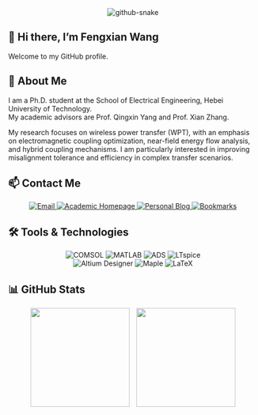 <div align="center">
  <picture>
    <source media="(prefers-color-scheme: dark)" srcset="https://cdn.jsdelivr.net/gh/sun0225SUN/sun0225SUN/profile-snake-contrib/github-contribution-grid-snake-dark.svg" />
    <source media="(prefers-color-scheme: light)" srcset="https://cdn.jsdelivr.net/gh/sun0225SUN/sun0225SUN/profile-snake-contrib/github-contribution-grid-snake.svg" />
    <img alt="github-snake" src="https://cdn.jsdelivr.net/gh/sun0225SUN/sun0225SUN/profile-snake-contrib/github-contribution-grid-snake-dark.svg" />
  </picture>
</div>

## 👋 Hi there, I’m Fengxian Wang

Welcome to my GitHub profile.

## 🔗 About Me

I am a Ph.D. student at the School of Electrical Engineering, Hebei University of Technology.  
My academic advisors are Prof. Qingxin Yang and Prof. Xian Zhang.

My research focuses on wireless power transfer (WPT), with an emphasis on electromagnetic coupling optimization, near-field energy flow analysis, and hybrid coupling mechanisms. I am particularly interested in improving misalignment tolerance and efficiency in complex transfer scenarios.

## 📫 Contact Me

<p align="center">
  <a href="mailto:fx-wang@outlook.com">
    <img alt="Email" src="https://img.shields.io/badge/Email-fx--wang@outlook.com-0078D4?style=flat-square&logo=gmail&logoColor=white">
  </a>
  <a href="https://www.fengxianwang.pp.ua/" target="_blank">
    <img alt="Academic Homepage" src="https://img.shields.io/badge/Academic%20Homepage-fengxianwang.pp.ua-0A66C2?style=flat-square&logo=academia&logoColor=white">
  </a>
  <a href="https://www.fxwang.pp.ua/" target="_blank">
    <img alt="Personal Blog" src="https://img.shields.io/badge/Blog-fxwang.pp.ua-FFA500?style=flat-square&logo=wordpress&logoColor=white">
  </a>
  <a href="https://www.wfx.pp.ua/" target="_blank">
    <img alt="Bookmarks" src="https://img.shields.io/badge/Bookmarks-wfx.pp.ua-4CAF50?style=flat-square&logo=google-chrome&logoColor=white">
  </a>
</p>

## 🛠️ Tools & Technologies

<p align="center">
  <img alt="COMSOL" src="https://img.shields.io/badge/COMSOL-002F6C?style=flat-square">
  <img alt="MATLAB" src="https://img.shields.io/badge/MATLAB-0076A8?style=flat-square">
  <img alt="ADS" src="https://img.shields.io/badge/Advanced%20Design%20System-FF6F00?style=flat-square">
  <img alt="LTspice" src="https://img.shields.io/badge/LTspice-A4292E?style=flat-square">
  <br/>
  <img alt="Altium Designer" src="https://img.shields.io/badge/Altium%20Designer-AC7B00?style=flat-square">
  <img alt="Maple" src="https://img.shields.io/badge/Maple-CC0000?style=flat-square">
  <img alt="LaTeX" src="https://img.shields.io/badge/LaTeX-008080?style=flat-square">
</p>

## 📊 GitHub Stats

<div align="center">
  <img height="200px" src="https://github-readme-stats.vercel.app/api?username=Fengxian-wang&theme=default&show_icons=true" style="margin-right:10px;" />
  <img height="200px" src="https://github-readme-stats.vercel.app/api/top-langs/?username=Fengxian-wang&layout=compact&theme=default" />
</div>

